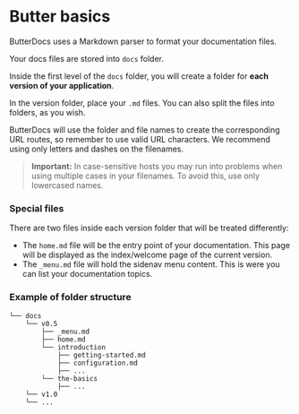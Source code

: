 # Butter basics
ButterDocs uses a Markdown parser to format your documentation files.

Your docs files are stored into `docs` folder.

Inside the first level of the `docs` folder, you will create a folder for **each version of your application**.

In the version folder, place your `.md` files. You can also split the files into folders, as you wish.

ButterDocs will use the folder and file names to create the corresponding URL routes, so remember to use valid URL characters.
We recommend using only letters and dashes on the filenames.

>**Important:** In case-sensitive hosts you may run into problems when using multiple cases in your filenames. To avoid this, use only lowercased names.

### Special files
There are two files inside each version folder that will be treated differently:

- The `home.md` file will be the entry point of your documentation. This page will be displayed as the index/welcome page of the current version.
- The `_menu.md` file will hold the sidenav menu content. This is were you can list your documentation topics.

### Example of folder structure
```plaintext
└── docs
    └── v0.5
        ├── _menu.md
        ├── home.md
        └── introduction
            ├── getting-started.md
            ├── configuration.md
            ├── ...
        └── the-basics
            ├── ...
    └── v1.0
    └── ...
```